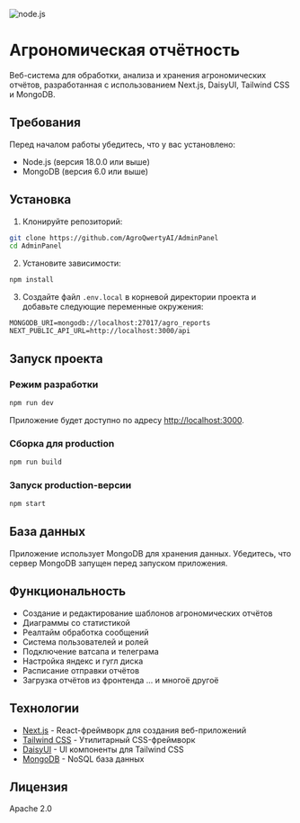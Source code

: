![node.js](https://github.com/AgroQwertyAI/AdminPanel/actions/workflows/node.js.yml/badge.svg)

# Агрономическая отчётность

Веб-система для обработки, анализа и хранения агрономических отчётов, разработанная с использованием Next.js, DaisyUI, Tailwind CSS и MongoDB.

## Требования

Перед началом работы убедитесь, что у вас установлено:

- Node.js (версия 18.0.0 или выше)
- MongoDB (версия 6.0 или выше)

## Установка

1. Клонируйте репозиторий:

```bash
git clone https://github.com/AgroQwertyAI/AdminPanel
cd AdminPanel
```

2. Установите зависимости:

```bash
npm install
```

3. Создайте файл `.env.local` в корневой директории проекта и добавьте следующие переменные окружения:

```
MONGODB_URI=mongodb://localhost:27017/agro_reports
NEXT_PUBLIC_API_URL=http://localhost:3000/api
```

## Запуск проекта

### Режим разработки

```bash
npm run dev
```

Приложение будет доступно по адресу [http://localhost:3000](http://localhost:3000).

### Сборка для production

```bash
npm run build
```

### Запуск production-версии

```bash
npm start
```

## База данных

Приложение использует MongoDB для хранения данных. Убедитесь, что сервер MongoDB запущен перед запуском приложения.

## Функциональность

- Создание и редактирование шаблонов агрономических отчётов
- Диаграммы со статистикой
- Реалтайм обработка сообщений
- Система пользователей и ролей
- Подключение ватсапа и телеграма
- Настройка яндекс и гугл диска
- Расписание отправки отчётов
- Загрузка отчётов из фронтенда
... и многоё другоё

## Технологии

- [Next.js](https://nextjs.org/) - React-фреймворк для создания веб-приложений
- [Tailwind CSS](https://tailwindcss.com/) - Утилитарный CSS-фреймворк
- [DaisyUI](https://daisyui.com/) - UI компоненты для Tailwind CSS
- [MongoDB](https://www.mongodb.com/) - NoSQL база данных

## Лицензия

Apache 2.0

